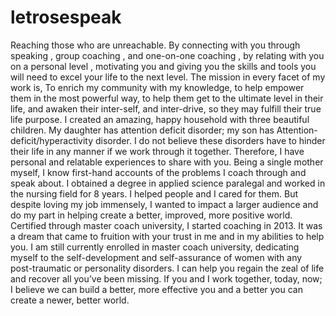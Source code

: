# letrosespeak
Reaching those who are unreachable.  By connecting with you through speaking , group coaching , and one-on-one coaching ,  by relating with you on a personal level , motivating you  and giving you the  skills  and tools you will need to excel your life to the next level.  The mission in every facet of my work is, To enrich my community with my knowledge, to help  empower them in the most powerful way, to help them get to the ultimate level in their life,  and awaken their inter-self, and inter-drive, so they may fulfill their true life purpose.    I created an amazing, happy household with three beautiful children. My daughter has attention  deficit disorder; my son has Attention-deficit/hyperactivity disorder. I do not believe these  disorders have to hinder their life in any manner if we work through it together. Therefore,  I have personal and relatable experiences to share with you. Being a single mother myself,  I know first-hand accounts of the problems I coach through and speak about.     I obtained a degree in applied science paralegal and worked in the nursing field for 8 years.  I helped people and I cared for them. But despite loving my job immensely, I wanted to impact  a larger audience and do my part in helping create a better, improved, more positive world.  Certified through master coach university, I started coaching in 2013. It was a dream that came  to fruition with your trust in me and in my abilities to help you.    I am still currently enrolled in master coach university, dedicating myself to the self-development  and self-assurance of women with any post-traumatic or personality disorders. I can help you regain  the zeal of life and recover all you’ve been missing. If you and I work together, today, now; I believe  we can build a better, more effective you and a better you can create a newer, better world.
